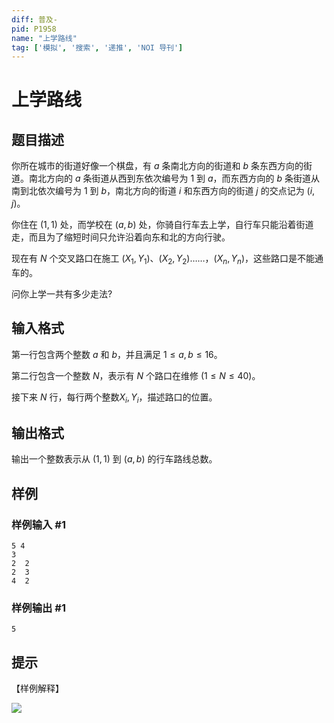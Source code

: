 ```yaml
---
diff: 普及-
pid: P1958
name: "上学路线"
tag: ['模拟', '搜索', '递推', 'NOI 导刊']
---
```

# 上学路线
## 题目描述

你所在城市的街道好像一个棋盘，有 $a$ 条南北方向的街道和 $b$ 条东西方向的街道。南北方向的 $a$ 条街道从西到东依次编号为 $1$ 到 $a$，而东西方向的 $b$ 条街道从南到北依次编号为 $1$ 到 $b$，南北方向的街道 $i$ 和东西方向的街道 $j$ 的交点记为 $(i,j)$。

你住在 $(1,1)$ 处，而学校在 $(a,b)$ 处，你骑自行车去上学，自行车只能沿着街道走，而且为了缩短时间只允许沿着向东和北的方向行驶。

现在有 $N$ 个交叉路口在施工 $(X_1,Y_1)$、$(X_2,Y_2)$……，$(X_n,Y_n)$，这些路口是不能通车的。

问你上学一共有多少走法?
## 输入格式

第一行包含两个整数 $a$ 和 $b$，并且满足 $1 \le a,b \le 16$。

第二行包含一个整数 $N$，表示有 $N$ 个路口在维修 $(1\le N\le 40)$。

接下来 $N$ 行，每行两个整数$X_i,Y_i$，描述路口的位置。

## 输出格式

输出一个整数表示从 $(1,1)$ 到 $(a,b)$ 的行车路线总数。
## 样例

### 样例输入 #1
```
5 4
3
2  2
2  3
4  2

```
### 样例输出 #1
```
5
```
## 提示

【样例解释】

![](https://cdn.luogu.com.cn/upload/image_hosting/d8tdwcbj.png)
